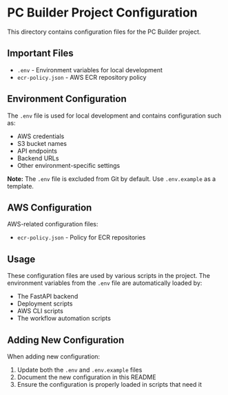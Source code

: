 # PC Builder Project Configuration

This directory contains configuration files for the PC Builder project.

## Important Files

- `.env` - Environment variables for local development
- `ecr-policy.json` - AWS ECR repository policy

## Environment Configuration

The `.env` file is used for local development and contains configuration such as:

- AWS credentials
- S3 bucket names
- API endpoints
- Backend URLs
- Other environment-specific settings

**Note:** The `.env` file is excluded from Git by default. Use `.env.example` as a template.

## AWS Configuration

AWS-related configuration files:

- `ecr-policy.json` - Policy for ECR repositories

## Usage

These configuration files are used by various scripts in the project. The environment variables from the `.env` file are automatically loaded by:

- The FastAPI backend
- Deployment scripts
- AWS CLI scripts
- The workflow automation scripts

## Adding New Configuration

When adding new configuration:

1. Update both the `.env` and `.env.example` files
2. Document the new configuration in this README
3. Ensure the configuration is properly loaded in scripts that need it
